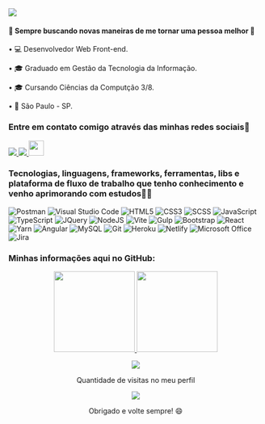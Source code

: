 <img src="https://capsule-render.vercel.app/api?type=waving&height=203&color=gradient&text=Lucas%20M.%20Souza%20|%20LM&textBg=false&fontColor=fff&fontSize=56&fontAlign=50&fontAlignY=25&animation=fadeIn&desc=Desenvolvedor%20Front-end%20%20|%20Shopify%20|%20VTEX%20IO%20e%20CMS&descSize=20&descAlign=51&descAlignY=55"/>

<!--
### Olá, me chamo Lucas Souza, mas pode me chamar de LM!
### Seja bem-vindo(a) ao meu GitHub <img src="https://github.com/TheDudeThatCode/TheDudeThatCode/blob/master/Assets/Earth.gif" width="24px" height="24px">

<p align="justified">
  Utilizo o GitHub para salvar códigos de aplicações criadas tanto por mim quanto em grupo, ajudar em resoluções de problemas, absorver novos tipos de conteúdos e conhecimentos, ajudar pessoas programadoras e claro, conhecer inúmeros projetos desenvolvidos pelas mesmas.😁
</p>
-->


#### 🔰 Sempre buscando novas maneiras de me tornar uma pessoa melhor 🔰

<!-- • 💻 Desenvolvedor Fullstack Java Jr. -->

• 💻 Desenvolvedor Web Front-end. 

• 🎓 Graduado em Gestão da Tecnologia da Informação.

• 🎓 Cursando Ciências da Computção 3/8.

<!--• 🎓 Generation Brasil - T27 - 2021. -->

• 📍 São Paulo - SP.

### Entre em contato comigo através das minhas redes sociais📲
<div>
  <a href="https://www.instagram.com/lucxs.lm_" alt="Instagram" target="_blank">
    <img src="https://img.shields.io/badge/-Instagram-DF0174?style=for-the-badge&labelColor=DF0174&logo=instagram&logoColor=white&link=https://www.instagram.com/lucxs.lm_">
  </a>

  <a href="https://www.linkedin.com/in/lucaslmsc/" alt= "LinkedIN" target= "_blank">
   <img src="https://img.shields.io/badge/-LinkedIn-0077B5?style=for-the-badge&logo=linkedin&logoColor=white&link=https://www.linkedin.com/in/lucas-souza-607776215/">
  </a>  

  <img src="https://cultofthepartyparrot.com/parrots/hd/laptop_parrot.gif" width="30" height="30"/>
</div>
  
<!-- 
<details>
  <summary> Minhas conquistas </summary>
   <img src="https://github-profile-trophy.vercel.app/?username=ryo-ma&theme=nord"/>     Negócio dos troféus

</details>
 -->

### Tecnologias, linguagens, frameworks, ferramentas, libs e plataforma de fluxo de trabalho que tenho conhecimento e venho aprimorando com estudos👩‍💻

<div>

  <!-- <img alt="Java" src="https://img.shields.io/badge/java-%23ED8B00.svg?style=for-the-badge&logo=java&logoColor=white"/> -->
  <!-- <img alt="Eclipse" src="https://img.shields.io/badge/Eclipse-FE7A16.svg?style=for-the-badge&logo=Eclipse&logoColor=white"/> -->
 <!-- <img alt="Spring" src="https://img.shields.io/badge/spring-%236DB33F.svg?style=for-the-badge&logo=spring&logoColor=white"/> -->
  <img alt="Postman" src="https://img.shields.io/badge/Postman-FF6C37?style=for-the-badge&logo=postman&logoColor=red"/> 
  <img alt="Visual Studio Code" src="https://img.shields.io/badge/VisualStudioCode-0078d7.svg?style=for-the-badge&logo=visual-studio-code&logoColor=white"/>
  <img alt="HTML5" src="https://img.shields.io/badge/HTML5-E34F26?style=for-the-badge&logo=html5&logoColor=white"/>
  <img alt="CSS3" src="https://img.shields.io/badge/CSS3-1572B6?style=for-the-badge&logo=css3&logoColor=white"/>
  <img alt="SCSS" src="https://img.shields.io/badge/Sass-CC6699?style=for-the-badge&logo=sass&logoColor=white"/>
  <img alt="JavaScript" src="https://img.shields.io/badge/JavaScript-F7DF1E?style=for-the-badge&logo=javascript&logoColor=black"/>
  <img alt="TypeScript" src="https://img.shields.io/badge/typescript-%23007ACC.svg?style=for-the-badge&logo=typescript&logoColor=white"/>
  <img alt="JQuery" src ="https://img.shields.io/badge/jQuery-0769AD?style=for-the-badge&logo=jquery&logoColor=white"/>
  <img alt="NodeJS" src ="https://img.shields.io/badge/Node.js-43853D?style=for-the-badge&logo=node.js&logoColor=white"/>
  <img alt="Vite" src="https://img.shields.io/badge/Vite-B73BFE?style=for-the-badge&logo=vite&logoColor=FFD62E"/>
  <img alt="Gulp" src="https://img.shields.io/badge/Gulp-CF4647?style=for-the-badge&logo=gulp&logoColor=white"/>
  <img alt="Bootstrap" src ="https://img.shields.io/badge/Bootstrap-563D7C?style=for-the-badge&logo=bootstrap&logoColor=white"/>
  <img alt="React" src="https://img.shields.io/badge/react-%2320232a.svg?style=for-the-badge&logo=react&logoColor=%2361DAFB"/>
  <img alt="Yarn" src="https://img.shields.io/badge/Yarn-2C8EBB?style=for-the-badge&logo=yarn&logoColor=white"/>
  <img alt="Angular" src="https://img.shields.io/badge/angular-%23DD0031.svg?style=for-the-badge&logo=angular&logoColor=white"/>
  <img alt="MySQL" src="https://img.shields.io/badge/MySQL-00000F?style=for-the-badge&logo=mysql&logoColor=white"/>
  <img alt="Git" src="https://img.shields.io/badge/git-%23F05033.svg?style=for-the-badge&logo=git&logoColor=white"/>
  <img alt="Heroku" src="https://img.shields.io/badge/Heroku-430098?style=for-the-badge&logo=heroku&logoColor=white"/>
  <img alt="Netlify" src="https://img.shields.io/badge/Netlify-00C7B7?style=for-the-badge&logo=netlify&logoColor=white"/>
  <img alt="Microsoft Office" src="https://img.shields.io/badge/Microsoft_Office-D83B01?style=for-the-badge&logo=microsoft-office&logoColor=white" />
  <img alt="Jira" src="https://img.shields.io/badge/Jira-0052CC?style=for-the-badge&logo=Jira&logoColor=white"/>
</div>
 
 <!-- 
 ### Tecnologias, linguagens e frameworks que estou estudando👩‍💻
 <div>
     <img alt="Docker" src="https://img.shields.io/badge/docker-%230db7ed.svg?style=for-the-badge&logo=docker&logoColor=white"/>
     <img alt="PostgreeSQL" src ="https://img.shields.io/badge/PostgreeSQL-%23316192.svg?style=for-the-badge&logo=postgresql&logoColor=white"/
 </div> 
 -->
      
### Minhas informações aqui no GitHub:

<div align="center">
  <a href="https://github.com/LucasLM1">
    <!-- Da primeira cor para a última -->
    <img height="160px" src="https://github-readme-stats.vercel.app/api?username=LucasLM1&count_private=true&include_all_commits=true&show_icons=true&hide_border=true&border_radius=15&line_height=24&&title_color=FFFFFF&text_color=FFF&icon_color=FFFFFF&bg_color=4,ff000000,e80808,ff0000" />
  </a>

  <a href="https://github.com/LucasLM1">
    <!-- Da última cor para a primeira -->
    <img height="160px" src="https://github-readme-stats.vercel.app/api/top-langs/?username=LucasLM1&langs_count=6&layout=compact&hide_border=true&border_radius=15&line_height=24&card_width=380&title_color=FFFFFF&text_color=FFF&bg_color=1,ff0000,e80808,ff000000" />
  </a>
</div>

<p align="center">
  <a href="https://github.com/LucasLM1/">
    <img src="http://github-readme-streak-stats.herokuapp.com?user=LucasLM1&theme=blueberry&hide_border=true&background=355C7D00&stroke=4169E1&dates=ffffff" />
  </a> 
</p>

 <!--
  ![Anurag's GitHub stats](https://github-readme-stats.vercel.app/api?username=LucasLM1&theme=tokyonight&show_icons=true)
  [![Linguagens](https://github-readme-stats.vercel.app/api/top-langs/?username=LucasLM1&theme=tokyonight&layout=compact)](https://github.com/LucasLM1/github-readme-stats)
  -->
   <!-- <img src="https://activity-graph.herokuapp.com/graph?username=LucasLM1&bg_color=0d1117&color=f90064&line=b83d62&point=583f79&area=true&hide_border=false" width="" height="251px" />
    &nbsp; &nbsp;-->
  
  <p align="center">
    Quantidade de visitas no meu perfil <br>
  </p>
  
  <p align="center"> 
     <img src="https://profile-counter.glitch.me/LucasLM1/count.svg" />
  </p>
  
  <p align="center">
      Obrigado e volte sempre! 😄
  </p>
<!-- ![Snake animation](https://github.com/LucasLM1/LucasLM1/blob/output/github-contribution-grid-snake.svg) -->
